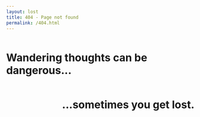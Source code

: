 ```yaml
---
layout: lost
title: 404 - Page not found
permalink: /404.html
---
```


<h1 style="float: left;"> Wandering thoughts can be dangerous... </h1>
<br>
<h1 style="float: right;"> ...sometimes you get lost. </h1>
<br><br><br><br><br><br><br><br>
<h2><a href="{{ site.url }}"><i class="fa fa-home" aria-hidden="true"></i></a></h2>

